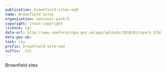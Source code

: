 ```yaml
---
publication: brownfield-sites-np9
name: Brownfield Sites
organisation: national-park:9
copyright: crown-copyright
licence: ogl
data-url: http://www.newforestnpa.gov.uk/app/uploads/2018/01/npark_E26000009_brownfieldregister_2017_12_20_rev5__002_.csv
data-gov-uk: 
task: csv
prefix: brownfield-site-np9
suffix: .txt
---
```


Brownfield sites

